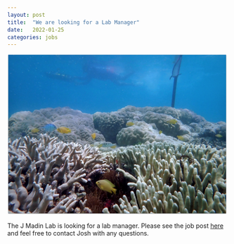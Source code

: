 ```yaml
---
layout: post
title:  "We are looking for a Lab Manager"
date:   2022-01-25
categories: jobs
---
```


<img src="/assets/Fig2_spirals1.png" width="500"/>

The J Madin Lab is looking for a lab manager. Please see the job post [here](https://hcmweb521.rcuh.com/psp/hcmprd_exapp/EMPLOYEE/HRMS/c/HRS_HRAM.HRS_APP_SCHJOB.GBL?Page=HRS_APP_JBPST&Action=U&FOCUS=Applicant&SiteId=3&JobOpeningId=222031&PostingSeq=1
) and feel free to contact Josh with any questions.
